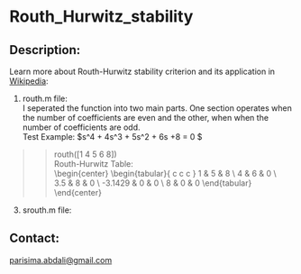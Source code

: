 # Routh_Hurwitz_stability
## Description:
Learn more about Routh-Hurwitz stability criterion and its application in [Wikipedia](https://en.wikipedia.org/wiki/Routh%E2%80%93Hurwitz_stability_criterion ): <br>
1. routh.m file: <br>
I seperated the function into two main parts. One section operates when the number of coefficients are even and the other, when when the number of coefficients are odd. <br>
Test Example: $s^4 + 4s^3 + 5s^2 + 6s +8 = 0 $ <br>
>> routh([1 4 5 6 8]) <br>
Routh-Hurwitz Table: <br>
\begin{center}
\begin{tabular}{ c c c }
 1 & 5 & 8 \\ 
 4 & 6 & 0 \\  
 3.5 & 8 & 0 \\
 -3.1429 & 0 & 0 \\
 8 & 0 & 0
\end{tabular}
\end{center}
3. srouth.m file:
## Contact:
parisima.abdali@gmail.com

